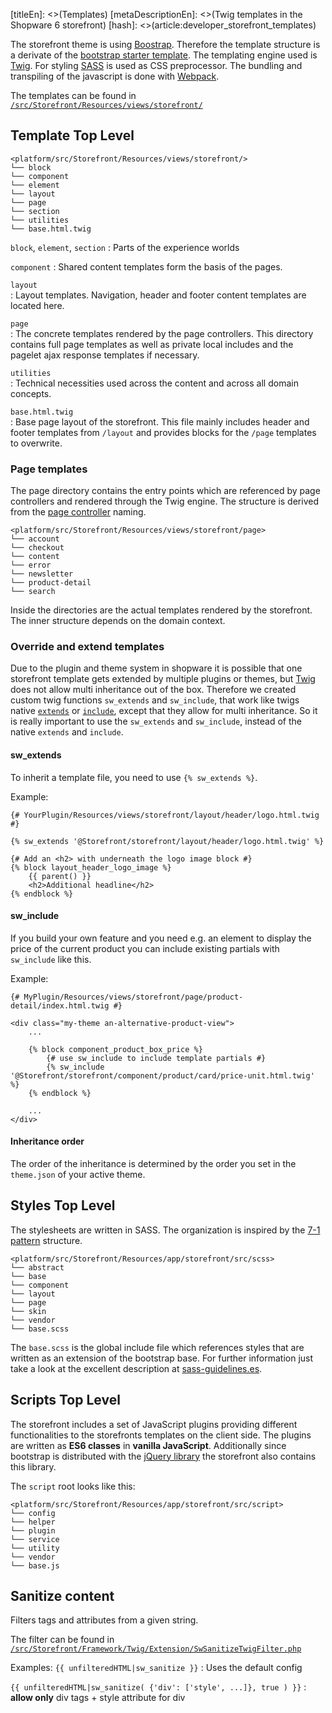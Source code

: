 [titleEn]: <>(Templates)
[metaDescriptionEn]: <>(Twig templates in the Shopware 6 storefront)
[hash]: <>(article:developer_storefront_templates)

The storefront theme is using [Boostrap](https://getbootstrap.com/). 
Therefore the template structure is a derivate of the 
[bootstrap starter template](https://getbootstrap.com/docs/4.3/getting-started/introduction/#starter-template). 
The templating engine used is [Twig](https://twig.symfony.com/).
For styling [SASS](https://sass-lang.com/) is used as CSS preprocessor.
The bundling and transpiling of the javascript is done with [Webpack](https://webpack.js.org/).

The templates can be found in 
[`/src/Storefront/Resources/views/storefront/`](https://github.com/shopware/platform/tree/master/src/Storefront/Resources/views) 

## Template Top Level 

```
<platform/src/Storefront/Resources/views/storefront/>
└── block
└── component
└── element
└── layout
└── page
└── section
└── utilities
└── base.html.twig
```

`block`, `element`, `section` 
  : Parts of the experience worlds
  
`component`
  : Shared content templates form the basis of the pages.

`layout`  
  : Layout templates. Navigation, header and footer content templates are located here.  

`page`  
  : The concrete templates rendered by the page controllers. This directory contains full page templates 
  as well as private local includes and the pagelet ajax response templates if necessary.  

`utilities`  
  : Technical necessities used across the content and across all domain concepts.   

`base.html.twig`  
  : Base page layout of the storefront. This file mainly includes header and footer templates from `/layout` 
  and provides blocks for the `/page` templates to  overwrite.

### Page templates

The page directory contains the entry points which are referenced by page controllers 
and rendered through the Twig engine. The structure is derived from the 
[page controller](https://github.com/shopware/platform/tree/master/src/Storefront/PageController) naming.

```
<platform/src/Storefront/Resources/views/storefront/page>
└── account
└── checkout
└── content
└── error
└── newsletter
└── product-detail
└── search
```

Inside the directories are the actual templates rendered by the storefront. The inner structure depends on 
the domain context.

### Override and extend templates

Due to the plugin and theme system in shopware it is possible that one storefront template gets extended by 
multiple plugins or themes, but [Twig](https://twig.symfony.com/) does not allow multi inheritance out of the box. 
Therefore we created custom twig functions `sw_extends` and `sw_include`, that work like twigs 
native [`extends`](https://twig.symfony.com/doc/2.x/tags/extends.html) or 
[`include`](https://twig.symfony.com/doc/2.x/tags/include.html), except that they allow for multi inheritance. 
So it is really important to use the `sw_extends` and `sw_include`, instead of the native `extends` and `include`. 

#### sw_extends

To inherit a template file, you need to use `{% sw_extends %}`.

Example:
```twig
{# YourPlugin/Resources/views/storefront/layout/header/logo.html.twig #}

{% sw_extends '@Storefront/storefront/layout/header/logo.html.twig' %}

{# Add an <h2> with underneath the logo image block #}
{% block layout_header_logo_image %}
    {{ parent() }}
    <h2>Additional headline</h2>
{% endblock %}

```

#### sw_include

If you build your own feature and you need e.g. an element to display the price of the current product you can
include existing partials with `sw_include` like this.

Example:
```twig
{# MyPlugin/Resources/views/storefront/page/product-detail/index.html.twig #}

<div class="my-theme an-alternative-product-view">
    ...

    {% block component_product_box_price %}
        {# use sw_include to include template partials #}
        {% sw_include '@Storefront/storefront/component/product/card/price-unit.html.twig' %}
    {% endblock %}

    ...
</div>
```

#### Inheritance order

The order of the inheritance is determined by the order you set in the `theme.json` of your active theme. 

## Styles Top Level

The stylesheets are written in SASS. The organization is inspired by the 
[7-1 pattern](https://sass-guidelin.es/#architecture) structure. 

```
<platform/src/Storefront/Resources/app/storefront/src/scss>
└── abstract
└── base
└── component
└── layout
└── page
└── skin
└── vendor
└── base.scss
```

The `base.scss` is the global include file which references styles that are written as an extension of the bootstrap 
base. For further information just take a look at the excellent description at 
[sass-guidelines.es](https://sass-guidelin.es/#architecture).


## Scripts Top Level

The storefront includes a set of JavaScript plugins providing different functionalities to the storefronts templates 
on the client side.
The plugins are written as **ES6 classes** in **vanilla JavaScript**. Additionally since bootstrap is distributed 
with the [jQuery library](https://jquery.com/) the storefront also contains this library.

The `script` root looks like this: 

```
<platform/src/Storefront/Resources/app/storefront/src/script>
└── config
└── helper
└── plugin
└── service
└── utility
└── vendor
└── base.js
```

## Sanitize content

Filters tags and attributes from a given string.

The filter can be found in 
[`/src/Storefront/Framework/Twig/Extension/SwSanitizeTwigFilter.php`](https://github.com/shopware/platform/blob/master/src/Storefront/Framework/Twig/Extension/SwSanitizeTwigFilter.php)

Examples:
`{{ unfilteredHTML|sw_sanitize }}` 
  : Uses the default config
  
`{{ unfilteredHTML|sw_sanitize( {'div': ['style', ...]}, true ) }}`
  : **allow only** div tags + style attribute for div
